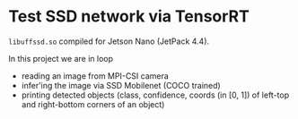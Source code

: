# Test SSD network via TensorRT

`libuffssd.so` compiled for Jetson Nano (JetPack 4.4).

In this project we are in loop
- reading an image from MPI-CSI camera
- infer'ing the image via SSD Mobilenet (COCO trained)
- printing detected objects (class, confidence, coords (in [0, 1]) of left-top and right-bottom corners of an object)
